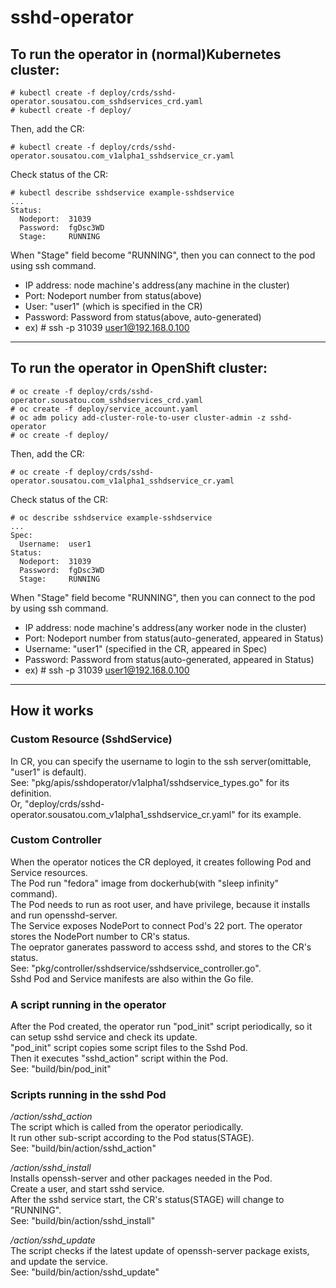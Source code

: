 # sshd-operator
## To run the operator in (normal)Kubernetes cluster:

```
# kubectl create -f deploy/crds/sshd-operator.sousatou.com_sshdservices_crd.yaml
# kubectl create -f deploy/
```

Then, add the CR:

```
# kubectl create -f deploy/crds/sshd-operator.sousatou.com_v1alpha1_sshdservice_cr.yaml
```

Check status of the CR:

```
# kubectl describe sshdservice example-sshdservice
...
Status:
  Nodeport:  31039
  Password:  fgDsc3WD
  Stage:     RUNNING
```

When "Stage" field become "RUNNING", then you can connect to the pod using ssh command.  
- IP address: node machine's address(any machine in the cluster)  
- Port: Nodeport number from status(above)  
- User: "user1" (which is specified in the CR)  
- Password: Password from status(above, auto-generated)  
- ex) # ssh -p 31039 user1@192.168.0.100  
  
---

## To run the operator in OpenShift cluster:

```
# oc create -f deploy/crds/sshd-operator.sousatou.com_sshdservices_crd.yaml
# oc create -f deploy/service_account.yaml
# oc adm policy add-cluster-role-to-user cluster-admin -z sshd-operator
# oc create -f deploy/
```

Then, add the CR:

```
# oc create -f deploy/crds/sshd-operator.sousatou.com_v1alpha1_sshdservice_cr.yaml
```

Check status of the CR:

```
# oc describe sshdservice example-sshdservice
...
Spec:
  Username:  user1
Status:
  Nodeport:  31039
  Password:  fgDsc3WD
  Stage:     RUNNING
```

When "Stage" field become "RUNNING", then you can connect to the pod by using ssh command.  
- IP address: node machine's address(any worker node in the cluster)  
- Port: Nodeport number from status(auto-generated, appeared in Status)  
- Username: "user1" (specified in the CR, appeared in Spec)  
- Password: Password from status(auto-generated, appeared in Status)  
- ex) # ssh -p 31039 user1@192.168.0.100  

---

## How it works
### Custom Resource (SshdService)
In CR, you can specify the username to login to the ssh server(omittable, "user1" is default).  
See: "pkg/apis/sshdoperator/v1alpha1/sshdservice_types.go" for its definition.  
Or, "deploy/crds/sshd-operator.sousatou.com_v1alpha1_sshdservice_cr.yaml" for its example.  
  
### Custom Controller
When the operator notices the CR deployed, it creates following Pod and Service resources.  
The Pod run "fedora" image from dockerhub(with "sleep infinity" command).  
The Pod needs to run as root user, and have privilege, because it installs and run opensshd-server.  
The Service exposes NodePort to connect Pod's 22 port. The operator stores the NodePort number to CR's status.  
The oeprator ganerates password to access sshd, and stores to the CR's status.  
See: "pkg/controller/sshdservice/sshdservice_controller.go".  
Sshd Pod and Service manifests are also within the Go file.  
  
### A script running in the operator
After the Pod created, the operator run "pod_init" script periodically, so it can setup sshd service and check its update.  
"pod_init" script copies some script files to the Sshd Pod.  
Then it executes "sshd_action" script within the Pod.  
See: "build/bin/pod_init"  
  
### Scripts running in the sshd Pod
*/action/sshd_action*  
The script which is called from the operator periodically.  
It run other sub-script according to the Pod status(STAGE).  
See: "build/bin/action/sshd_action"  
  
*/action/sshd_install*  
Installs openssh-server and other packages needed in the Pod.  
Create a user, and start sshd service.  
After the sshd service start, the CR's status(STAGE) will change to "RUNNING".  
See: "build/bin/action/sshd_install"  
  
*/action/sshd_update*  
The script checks if the latest update of openssh-server package exists, and update the service.  
See: "build/bin/action/sshd_update"  
